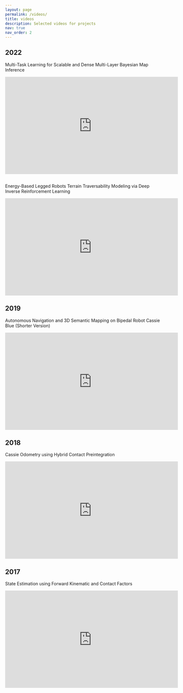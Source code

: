 ```yaml
---
layout: page
permalink: /videos/
title: videos
description: Selected videos for projects
nav: true
nav_order: 2
---
```


<div class="publications">
  <h2 class="year">2022</h2>
  
  <div class="row">
  <div class="col-sm-9">
  <div class="title" id="9872320">Multi-Task Learning for Scalable and Dense Multi-Layer Bayesian Map Inference</div>
  <p></p>
  <iframe width="560" height="315" src="https://www.youtube.com/embed/WnFUGLBmHzc" title="YouTube video player" frameborder="0" allow="accelerometer; autoplay; clipboard-write; encrypted-media; gyroscope; picture-in-picture" allowfullscreen></iframe> 
  </div>
  </div>

  <div class="row">
  <div class="col-sm-9">
  <p style="margin-top: 30px"></p>
  <div class="title" id="9813568">Energy-Based Legged Robots Terrain Traversability Modeling via Deep Inverse Reinforcement Learning</div>
  <p></p>
  <iframe width="560" height="315" src="https://www.youtube.com/embed/rZr85nY9-j8" title="YouTube video player" frameborder="0" allow="accelerometer; autoplay; clipboard-write; encrypted-media; gyroscope; picture-in-picture" allowfullscreen></iframe>
  </div>
  </div>

  <h2 class="year">2019</h2>
  
  <div class="row">
  <div class="col-sm-9">
  <div class="title" id="8954837">Autonomous Navigation and 3D Semantic Mapping on Bipedal Robot Cassie Blue (Shorter Version)</div>
  <p></p>
  <iframe width="560" height="315" src="https://www.youtube.com/embed/uFyT8zCg1Kk" title="YouTube video player" frameborder="0" allow="accelerometer; autoplay; clipboard-write; encrypted-media; gyroscope; picture-in-picture" allowfullscreen></iframe>
  </div>
  </div>

 <h2 class="year">2018</h2>
 
 <div class="row">
 <div class="col-sm-9">
 <div class="title" id="8593801">Cassie Odometry using Hybrid Contact Preintegration</div>
 <p></p>
 <iframe width="560" height="315" src="https://www.youtube.com/embed/WDPhdl5g2MQ" title="YouTube video player" frameborder="0" allow="accelerometer; autoplay; clipboard-write; encrypted-media; gyroscope; picture-in-picture" allowfullscreen></iframe>
 </div>
 </div>

 <h2 class="year">2017</h2>
 
 <div class="row">
 <div class="col-sm-9">
 <div class="title" id="8460748">State Estimation using Forward Kinematic and Contact Factors</div>
 <p></p>
 <iframe width="560" height="315" src="https://www.youtube.com/embed/QnFoMR47OBI" title="YouTube video player" frameborder="0" allow="accelerometer; autoplay; clipboard-write; encrypted-media; gyroscope; picture-in-picture" allowfullscreen></iframe>
 </div>
 </div>

</div>
